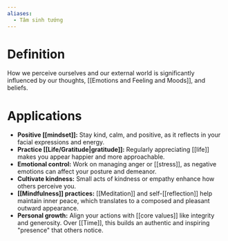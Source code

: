 ```yaml
---
aliases:
  - Tâm sinh tướng
---
```

# Definition

How we perceive ourselves and our external world is significantly influenced by our thoughts, [[Emotions and Feeling and Moods]], and beliefs.

# Applications

- **Positive [[mindset]]:** Stay kind, calm, and positive, as it reflects in your facial expressions and energy.  
- **Practice [[Life/Gratitude|gratitude]]:** Regularly appreciating [[life]] makes you appear happier and more approachable.  
- **Emotional control:** Work on managing anger or [[stress]], as negative emotions can affect your posture and demeanor.  
- **Cultivate kindness:** Small acts of kindness or empathy enhance how others perceive you.  
- **[[Mindfulness]] practices:** [[Meditation]] and self-[[reflection]] help maintain inner peace, which translates to a composed and pleasant outward appearance.  
- **Personal growth:** Align your actions with [[core values]] like integrity and generosity. Over [[Time]], this builds an authentic and inspiring "presence" that others notice. 